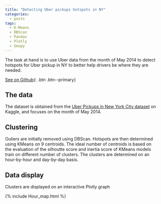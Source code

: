 ```yaml
---
title: "Detecting Uber pickups hotspots in NY"
categories:
  - posts
tags:
  - K-Means
  - DBScan
  - Pandas
  - Plotly
  - Geopy
---
```


The task at hand is to use Uber data from the month of May 2014 to detect hotspots for Uber pickup in NY to better help drivers be where they are needed.

[See on Github](https://github.com/HelenaCanever/Hotspot-detection-with-ML){: .btn .btn--primary}

## The data

The dataset is obtained from the [Uber Pickups in New York City dataset](https://www.kaggle.com/datasets/fivethirtyeight/uber-pickups-in-new-york-city) on Kaggle, and focuses on the month of May 2014.


## Clustering
Ouliers are initially removed using DBScan. Hotspots are then determined using KMeans on 9 centroids.
The ideal number of centroids is based on the evaluation of the silhoutte score and inertia score of KMeans models train on different number of clusters.
The clusters are determined on an hour-by-hour and day-by-day basis.

## Data display
Clusters are displayed on an interactive Plotly graph

{% include Hour_map.html %}




